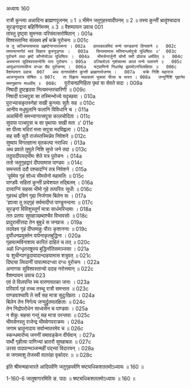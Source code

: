 अध्यायः 160

रात्रौ कुन्त्या अन्नादिना ब्राह्मणपूजनम् ॥ 1 ॥ भीमेन जतुगृहस्यादीपनम् ॥ 2 ॥ तस्य कुन्तीं भ्रातॄंश्चादाय सुरङ्गाद्वारा बहिर्निर्गमनम् ॥ 3 ॥
वैशम्पायन उवाच 	001  
तांस्तु दृष्ट्वा सुमनसः परिसंवत्सरोषितान् ।	001a  
विश्वस्तानिव संलक्ष्य हर्षं चक्रे पुरोचनः ॥	001c  
`स तु सञ्चिन्तयामास प्रहृष्टेनान्तरात्मना ।	002a  
प्राप्तकालमिदं मन्ये पाण्डवानां विनाशने ॥	002c  
तमस्यान्तर्गतं भावं विज्ञाय कुरुपुङ्गवः ।	003a  
चिन्तयामास मतिमान्धर्मपुत्रो युधिष्ठिरः ॥'	003c  
पुरोचने तथा हृष्टे कौन्तेयोऽथ युधिष्ठिरः ।	004a  
भीमसेनार्जुनौ चोभौ यमौ प्रोवाच धर्मवित् ॥	004c  
अस्मानयं सुविश्वस्तान्वेत्ति पापः पुरोचनः ।	005a  
वञ्चितोऽयं नृशंसात्मा कालं मन्ये पलायने ॥	005c  
आयुधागारमादीप्य दग्ध्वा चैव पुरोचनम् ।	006a  
षट्प्राणिनो निधायेह द्रवामोऽनभिलक्षिताः ॥	006c  
वैशम्पायन उवाच 	007  
अथ दानापदेशेन कुन्ती ब्राह्मणभोजनम् ।	007a  
चक्रे निशि महाराज आजग्मुस्तत्र योषितः ॥	007c  
ता विहृत्य यथाकामं भुक्त्वा पीत्वा च भारत ।	008a  
जग्मुर्निशिं गृहानेव समनुज्ञाप्य माधवीम् ॥	008c  
`पुरोचनप्रणिहिता पृथां या सेवते सदा ।	009a  
निषादी दुष्टहृदया नित्यमन्तरचारिणी ॥	009c  
निषादी पञ्चपुत्रा सा तस्मिन्भोज्ये यदृच्छया ।	010a  
पुराभ्यासकृतस्नेहा सखी कुन्त्याः सुतैः सह ॥	010c  
आनीय मधुमूलानि फलानि विविधानि च ।	011a  
अन्नार्थिनी समभ्यागात्सपुत्रा कालचोदिता ।	011c  
सुपापा पञ्चपुत्रा च सा पृथायाः सखी मता ॥'	011e  
सा पीत्वा मदिरां मत्ता सपुत्रा मदविह्वला ।	012a  
सह सर्वैः सुतै राजंस्तस्मिन्नेव निवेशने ॥	012c  
सुष्वाप विगतज्ञाना मृतकल्पा नराधिप ।	013a  
अथ प्रवाते तुमुले निशि सुप्ते जने तदा ॥	013c  
तदुपादीपयद्भीमः शेते यत्र पुरोचनः ।	014a  
ततो जतुगृहद्वारं दीपयामास पाण्डवः ॥	014c  
समन्ततो ददौ पश्चादग्निं तत्र निवेशने ।	015a  
`पूर्वमेव गृहं शोध्य भीमसेनो महामतिः ॥	015c  
पाण्डवैः सहितां कुन्तीं प्रावेशयत तद्बिलम् ।	016a  
दत्त्वाग्निं सहसा भीमो गृहे तत्परितः सुधीः ॥	016c  
गृहस्थं द्रविणं गृह्य निर्जगाम बिलेन सः ।	017a  
'ज्ञात्वा तु तद्गृहं सर्वमादीप्तं पाण्डुनन्दनाः ॥	017c  
सुरङ्गां विविशुस्तूर्णं मात्रा सार्धमरिन्दमाः ।	018a  
ततः प्रतापः सुमहाञ्छब्दश्चैव विभावसोः ॥	018c  
प्रादुरासीत्तदा तेन बुबुधे स जनव्रजः ।	019a  
तदवेक्ष्य गृहं दीप्तमाहुः पौराः कृशाननाः ॥	019c  
दुर्योधनप्रयुक्तेन पापेनाकृतबुद्धिना ।	020a  
गृहमात्मविनाशाय कारितं दाहितं च तत् ॥	020c  
अहो धिग्धृतराष्ट्रस्य बुद्धिर्नातिसमञ्जसा ।	021a  
यः शुचीन्पाण्डुदायादान्दाहयामास शत्रुवत् ॥	021c  
दिष्ट्या त्विदानीं पापात्मादग्ध्वा दग्धः पुरोचनः ।	022a  
अनागसः सुविश्वस्तान्यो ददाह नरोत्तमान् ॥	022c  
वैशम्पायन उवाच 	023  
एवं ते विलपन्ति स्म वारणावतका जनाः ।	023a  
परिवार्य गृहं तच्च तस्थू रात्रौ समन्ततः ॥	023c  
पाण्डवाश्चापि ते सर्वे सह मात्रा सुदुःखिताः ।	024a  
बिलेन तेन निर्गत्य जग्मुर्द्रुतमलक्षिताः ॥	024c  
तेन निद्रोपरोधेन साध्वसेन च पाण्डवाः ।	025a  
न शेकुः सहसा गन्तुं सह मात्रा परन्तपाः ॥	025c  
भीमसेनस्तु राजेन्द्र भीमवेगपराक्रमः ।	026a  
जगाम भ्रातॄनादाय सर्वान्मातरमेव च ॥	026c  
स्कन्धमारोप्य जननीं यमावङ्केन वीर्यवान् ।	027a  
पार्थौ गृहीत्वा पाणिभ्यां भ्रातरौ सुमहाबलः ॥	027c  
उरसा पादपान्भञ्जन्महीं पद्भ्यां विदारयन् ।	028a  
स जगामाशु तेजस्वी वातरंहा वृकोदरः ॥ ॥	028c  

इति श्रीमन्महाभारते आदिपर्वणि जतुगृहपर्वणि षष्ट्यधिकशततमोऽध्यायः ॥ 160 ॥

1-160-6 जातुषागारमिति ङ. पाठः ॥ षष्ट्यधिकशततमोऽध्यायः ॥ 160 ॥
